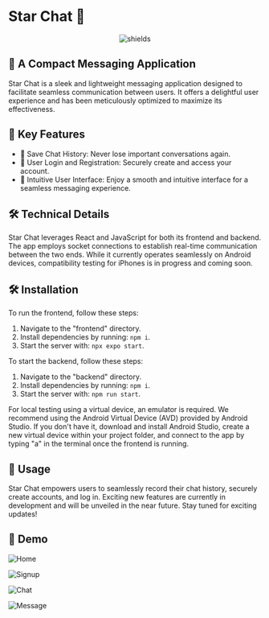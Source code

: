 # Star Chat 🌟

<p align="center">
  <img src="https://img.shields.io/badge/Socket.IO-Real--time%20Communication%20Library-blue" alt="shields">
</p>

## 🚀 A Compact Messaging Application

Star Chat is a sleek and lightweight messaging application designed to facilitate seamless communication between users. It offers a delightful user experience and has been meticulously optimized to maximize its effectiveness.

## 🌟 Key Features

- 💾 Save Chat History: Never lose important conversations again.
- 👤 User Login and Registration: Securely create and access your account.
- 🎨 Intuitive User Interface: Enjoy a smooth and intuitive interface for a seamless messaging experience.

## 🛠️ Technical Details

Star Chat leverages React and JavaScript for both its frontend and backend. The app employs socket connections to establish real-time communication between the two ends. While it currently operates seamlessly on Android devices, compatibility testing for iPhones is in progress and coming soon.

## 🛠️ Installation

To run the frontend, follow these steps:

1. Navigate to the "frontend" directory.
2. Install dependencies by running: `npm i`.
3. Start the server with: `npx expo start`.

To start the backend, follow these steps:

1. Navigate to the "backend" directory.
2. Install dependencies by running: `npm i`.
3. Start the server with: `npm run start`.

For local testing using a virtual device, an emulator is required. We recommend using the Android Virtual Device (AVD) provided by Android Studio. If you don't have it, download and install Android Studio, create a new virtual device within your project folder, and connect to the app by typing "a" in the terminal once the frontend is running.

## 🚀 Usage

Star Chat empowers users to seamlessly record their chat history, securely create accounts, and log in. Exciting new features are currently in development and will be unveiled in the near future. Stay tuned for exciting updates!

## 🎥 Demo

![Home](https://github.com/xiayulin123/StarChat_frontend/assets/113715923/6273da1e-1f1c-4f51-a44a-aba5330283e3)

![Signup](https://github.com/xiayulin123/StarChat_frontend/assets/113715923/86762824-f7b6-47fc-bb80-23cb36fac731)

![Chat](https://github.com/xiayulin123/StarChat_frontend/assets/113715923/93fd836d-b586-410f-affa-74cbc9006413)

![Message](https://github.com/xiayulin123/StarChat_frontend/assets/113715923/d5cd0738-39cd-4bc1-af89-302066a70566)
